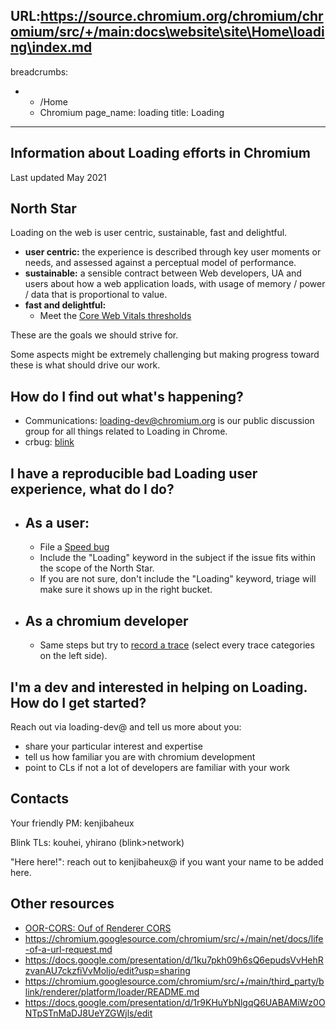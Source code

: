 URL:https://source.chromium.org/chromium/chromium/src/+/main:docs\website\site\Home\loading\index.md
---
breadcrumbs:
- - /Home
  - Chromium
page_name: loading
title: Loading
---

## Information about Loading efforts in Chromium

Last updated May 2021

## **North Star**

Loading on the web is user centric, sustainable, fast and delightful.

*   **user centric:** the experience is described through key user
            moments or needs, and assessed against a perceptual model of
            performance.
*   **sustainable:** a sensible contract between Web developers, UA and
            users about how a web application loads, with usage of memory /
            power / data that is proportional to value.
*   **fast and delightful:**
    *   Meet the [Core Web Vitals thresholds](https://web.dev/defining-core-web-vitals-thresholds/)

These are the goals we should strive for.

Some aspects might be extremely challenging but making progress toward these is
what should drive our work.

## How do I find out what's happening?

*   Communications: loading-dev@chromium.org is our public discussion
            group for all things related to Loading in Chrome.
*   crbug: [blink](https://bugs.chromium.org/p/chromium/issues/list?can=2&q=component%3ABlink%3ELoader%2CBlink%3ENetwork%2CBlink%3EServiceWorker%2CBlink%3EWorker&sort=pri+-component&colspec=ID+Pri+M+Stars+ReleaseBlock+Component+Status+Owner+Summary+OS+Modified&x=m&y=releaseblock&cells=ids)

## I have a reproducible bad Loading user experience, what do I do?

*   ## As a user:
    *   File a [Speed bug](https://bugs.chromium.org/p/chromium/issues/entry?template=Speed%20Bug)
    *   Include the "Loading" keyword in the subject if the issue fits within the scope of the North Star.
    *   If you are not sure, don't include the "Loading" keyword, triage will make sure it shows up in the right bucket.
*   ## As a chromium developer
    *   Same steps but try to [record a trace](/developers/how-tos/trace-event-profiling-tool/recording-tracing-runs)
                (select every trace categories on the left side).

## I'm a dev and interested in helping on Loading. How do I get started?

Reach out via loading-dev@ and tell us more about you:

*   share your particular interest and expertise
*   tell us how familiar you are with chromium development
*   point to CLs if not a lot of developers are familiar with your work

## Contacts

Your friendly PM: kenjibaheux

Blink TLs: kouhei, yhirano (blink&gt;network)

"Here here!": reach out to kenjibaheux@ if you want your name to be added here.

## Other resources

*   [OOR-CORS: Ouf of Renderer CORS](/Home/loading/oor-cors)
*   <https://chromium.googlesource.com/chromium/src/+/main/net/docs/life-of-a-url-request.md>
*   <https://docs.google.com/presentation/d/1ku7pkh09h6sQ6epudsVvHehRzvanAU7ckzfiVvMoljo/edit?usp=sharing>
*   <https://chromium.googlesource.com/chromium/src/+/main/third_party/blink/renderer/platform/loader/README.md>
*   <https://docs.google.com/presentation/d/1r9KHuYbNlgqQ6UABAMiWz0ONTpSTnMaDJ8UeYZGWjls/edit>
